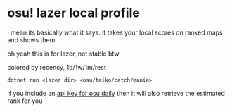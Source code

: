 # osu! lazer local profile

i mean its basically what it says. it takes your local scores on ranked maps and shows them.

oh yeah this is for lazer, not stable btw

colored by recency, 1d/1w/1m/rest

`dotnet run <lazer dir> <osu/taiko/catch/mania>`

if you include an [api key for osu daily](https://github.com/Adrriii/osudaily-api/wiki) then it will also retrieve the estimated rank for you
